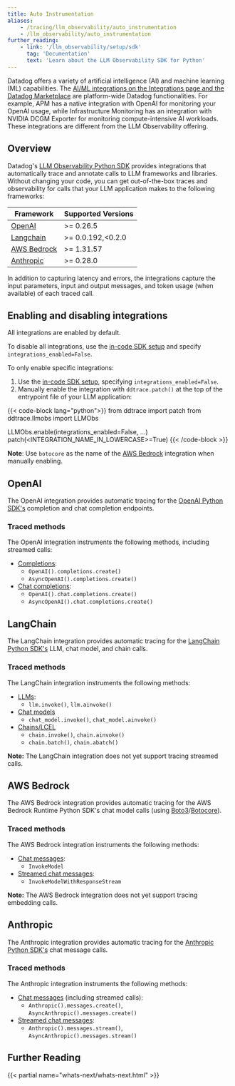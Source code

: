 ```yaml
---
title: Auto Instrumentation
aliases:
    - /tracing/llm_observability/auto_instrumentation
    - /llm_observability/auto_instrumentation
further_reading:
    - link: '/llm_observability/setup/sdk'
      tag: 'Documentation'
      text: 'Learn about the LLM Observability SDK for Python'
---
```


<div class="alert alert-info">Datadog offers a variety of artificial intelligence (AI) and machine learning (ML) capabilities. The <a href="/integrations/#cat-aiml">AI/ML integrations on the Integrations page and the Datadog Marketplace</a> are platform-wide Datadog functionalities. For example, APM has a native integration with OpenAI for monitoring your OpenAI usage, while Infrastructure Monitoring has an integration with NVIDIA DCGM Exporter for monitoring compute-intensive AI workloads. These integrations are different from the LLM Observability offering.</div>

## Overview

Datadog's [LLM Observability Python SDK][16] provides integrations that automatically trace and annotate calls to LLM frameworks and libraries. Without changing your code, you can get out-of-the-box traces and observability for calls that your LLM application makes to the following frameworks:


| Framework                               | Supported Versions |
|-----------------------------------------|--------------------|
| [OpenAI](#openai)                       | >= 0.26.5          |
| [Langchain](#langchain)                 | >= 0.0.192,<0.2.0  |
| [AWS Bedrock](#aws-bedrock)             | >= 1.31.57         |
| [Anthropic](#anthropic)                 | >= 0.28.0          |

In addition to capturing latency and errors, the integrations capture the input parameters, input and output messages, and token usage (when available) of each traced call.

## Enabling and disabling integrations

All integrations are enabled by default.

To disable all integrations, use the [in-code SDK setup][12] and specify `integrations_enabled=False`.

To only enable specific integrations:
1. Use the [in-code SDK setup][12], specifying `integrations_enabled=False`.
2. Manually enable the integration with `ddtrace.patch()` at the top of the entrypoint file of your LLM application:

{{< code-block lang="python">}}
from ddtrace import patch
from ddtrace.llmobs import LLMObs

LLMObs.enable(integrations_enabled=False, ...)
patch(<INTEGRATION_NAME_IN_LOWERCASE>=True)
{{< /code-block >}}

**Note**: Use `botocore` as the name of the [AWS Bedrock](#aws-bedrock) integration when manually enabling.

## OpenAI

The OpenAI integration provides automatic tracing for the [OpenAI Python SDK's][1] completion and chat completion endpoints.

### Traced methods

The OpenAI integration instruments the following methods, including streamed calls:

- [Completions][2]:
   - `OpenAI().completions.create()`
   - `AsyncOpenAI().completions.create()`
- [Chat completions][3]:
   - `OpenAI().chat.completions.create()`
   - `AsyncOpenAI().chat.completions.create()`

## LangChain

The LangChain integration provides automatic tracing for the [LangChain Python SDK's][4] LLM, chat model, and chain calls.

### Traced methods

The LangChain integration instruments the following methods:

- [LLMs][13]: 
  - `llm.invoke()`, `llm.ainvoke()`
- [Chat models][14] 
  - `chat_model.invoke()`, `chat_model.ainvoke()`
- [Chains/LCEL][15]
  - `chain.invoke()`, `chain.ainvoke()`
  - `chain.batch()`, `chain.abatch()`

**Note:** The LangChain integration does not yet support tracing streamed calls.

## AWS Bedrock

The AWS Bedrock integration provides automatic tracing for the AWS Bedrock Runtime Python SDK's chat model calls (using [Boto3][5]/[Botocore][6]).

### Traced methods

The AWS Bedrock integration instruments the following methods:

- [Chat messages][7]:
  - `InvokeModel`
- [Streamed chat messages][8]:
  -  `InvokeModelWithResponseStream`

**Note:** The AWS Bedrock integration does not yet support tracing embedding calls.

## Anthropic

The Anthropic integration provides automatic tracing for the [Anthropic Python SDK's][9] chat message calls. 

### Traced methods

The Anthropic integration instruments the following methods:

- [Chat messages][10] (including streamed calls):
  - `Anthropic().messages.create()`, `AsyncAnthropic().messages.create()`
- [Streamed chat messages][11]:
  - `Anthropic().messages.stream()`, `AsyncAnthropic().messages.stream()`

## Further Reading

{{< partial name="whats-next/whats-next.html" >}}

[1]: https://platform.openai.com/docs/api-reference/introduction
[2]: https://platform.openai.com/docs/api-reference/completions
[3]: https://platform.openai.com/docs/api-reference/chat
[4]: https://python.langchain.com/v0.2/docs/introduction/
[5]: https://boto3.amazonaws.com/v1/documentation/api/latest/reference/services/bedrock-runtime.html
[6]: https://botocore.amazonaws.com/v1/documentation/api/latest/reference/services/bedrock-runtime.html
[7]: https://docs.aws.amazon.com/bedrock/latest/APIReference/API_runtime_InvokeModel.html
[8]: https://docs.aws.amazon.com/bedrock/latest/APIReference/API_runtime_InvokeModelWithResponseStream.html
[9]: https://docs.anthropic.com/en/api/client-sdks#python
[10]: https://docs.anthropic.com/en/api/messages
[11]: https://docs.anthropic.com/en/api/messages-streaming
[12]: /llm_observability/setup/sdk/#in-code-setup
[13]: https://python.langchain.com/v0.2/docs/concepts/#llms
[14]: https://python.langchain.com/v0.2/docs/concepts/#chat-models
[15]: https://python.langchain.com/v0.2/docs/concepts/#runnable-interface
[16]: /llm_observability/setup/sdk/
